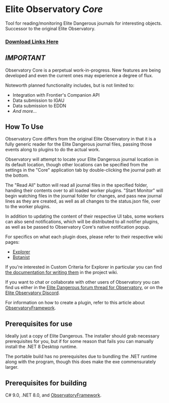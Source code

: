 # Elite Observatory *Core*
Tool for reading/monitoring Elite Dangerous journals for interesting objects. Successor to the original Elite Observatory.

### [Download Links Here](https://github.com/Xjph/ObservatoryCore/releases)

## *IMPORTANT*
Observatory Core is a perpetual work-in-progress. New features are being developed and even the current ones may experience a degree of flux.

Noteworth planned functionality includes, but is not limited to:
* Integration with Frontier's Companion API
* Data submission to IGAU
* Data submission to EDDN
* *And more...*

## How To Use
Observatory Core differs from the original Elite Observatory in that it is a fully generic reader for the Elite Dangerous journal files, passing those events along to plugins to do the actual work.

Observatory will attempt to locate your Elite Dangerous journal location in its default location, though other locations can be specified from the settings in the "Core" application tab by double-clicking the journal path at the bottom.

The "Read All" button will read all journal files in the specified folder, handing their contents over to all loaded worker plugins. "Start Monitor" will begin watching files in the journal folder for changes, and pass new journal lines as they are created, as well as all changes to the status.json file, over to the worker plugins.

In addition to updating the content of their respective UI tabs, some workers can also send notifications, which will be distributed to all notifier plugins, as well as be passed to Observatory Core's native notification popup.

For specifics on what each plugin does, please refer to their respective wiki pages:
* [Explorer](https://github.com/Xjph/ObservatoryCore/wiki/Explorer)
* [Botanist](https://github.com/Xjph/ObservatoryCore/wiki/Botanist)

If you're interested in Custom Criteria for Explorer in particular you can find [the documentation for writing them](https://github.com/Xjph/ObservatoryCore/wiki/Lua-Custom-Criteria) in the project wiki.

If you want to chat or collaborate with other users of Observatory you can find us either in the [Elite Dangerous forum thread for Observatory](https://forums.frontier.co.uk/threads/elite-observatory-search-your-journal-for-potentially-interesting-objects-or-notify-you-of-new-ones-on-the-fly-while-exploring.521544/), or on the [Elite Observatory Discord](https://discord.gg/RAFDHsY).

For information on how to create a plugin, refer to this article about [ObservatoryFramework](https://github.com/Xjph/ObservatoryCore/wiki/Framework).

## Prerequisites for use
Ideally just a copy of Elite Dangerous. The installer should grab necessary prerequisites for you, but if for some reason that fails you can manually install the .NET 8 Desktop runtime.

The portable build has no prerequisites due to bundling the .NET runtime along with the program, though this does make the exe commensurately larger.

## Prerequisites for building
C# 9.0, .NET 8.0, and [ObservatoryFramework](https://github.com/Xjph/ObservatoryFramework).
